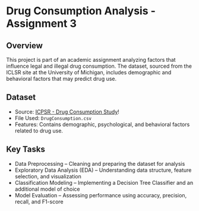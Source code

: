 # Drug Consumption Analysis - Assignment 3

## Overview
This project is part of an academic assignment analyzing factors that influence legal and illegal drug consumption. The dataset, sourced from the ICLSR site at the University of Michigan, includes demographic and behavioral factors that may predict drug use.

## Dataset
- Source: [ICPSR - Drug Consumption Study](https://www.icpsr.umich.edu/web/ICPSR/studies/36536)!
- File Used: `DrugConsumption.csv`
- Features: Contains demographic, psychological, and behavioral factors related to drug use.

## Key Tasks
- Data Preprocessing – Cleaning and preparing the dataset for analysis
- Exploratory Data Analysis (EDA) – Understanding data structure, feature selection, and visualization
- Classification Modeling – Implementing a Decision Tree Classifier and an additional model of choice
- Model Evaluation – Assessing performance using accuracy, precision, recall, and F1-score